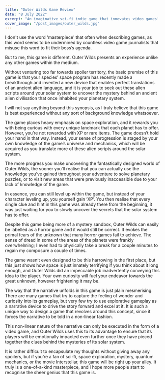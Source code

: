 ```yaml
---
title: "Outer Wilds Game Review"
date: "8 July 2022"
excerpt: "An imaginative sci-fi indie game that innovates video games' ability to tell a meaningful story."
cover_image: "/post_images/outer_wilds.jpg"
---
```


I don't use the word 'masterpiece' that often when describing games, as this word seems to be undermined by countless video game journalists that misuse this word to fit their boss’s agenda.

But to me, this game is different. Outer Wilds presents an experience unlike any other games within the medium.

Without venturing too far towards spoiler territory, the basic premise of this game is that your species’ space program has recently made a breakthrough and invented a new device that enables perfect translations of an ancient alien language, and it is your job to seek out these alien scripts around your solar system to uncover the mystery behind an ancient alien civilisation that once inhabited your planetary system.

I will not say anything beyond this synopsis, as I truly believe that this game is best experienced without any sort of background knowledge whatsoever.

The game places heavy emphasis on space exploration, and it rewards you with being curious with every unique landmark that each planet has to offer. However, you’re not rewarded with XP or rare items. The game doesn’t hold your hand in that way. Instead, your sense of progression is staged by your own knowledge of the game’s universe and mechanics, which will be acquired as you translate more of these alien scripts around the solar system. 

The more progress you make uncovering the fantastically designed world of Outer Wilds, the sooner you’ll realise that you can actually use the knowledge you’ve gained throughout your adventure to solve planetary puzzles, or to visit new areas that were previously inaccessible due to your lack of knowledge of the game. 

In essence, you can still level up within the game, but instead of your character leveling up, you yourself gain ‘XP’. You then realise that every single clue and hint in this game was already there from the beginning, it was just waiting for you to slowly uncover the secrets that the solar system has to offer.

Despite this game being more of a mystery sandbox, Outer Wilds can easily be labelled as a horror game and it would still be correct. It evokes the primal fears of the unknown that many horror games fail to achieve. The sense of dread in some of the areas of the planets were frankly overwhelming; I even had to physically take a break for a couple minutes to regain my composure a couple of times. 

The game wasn’t even designed to be this harrowing in the first place, but this just shows how space is just innately terrifying if you think about it long enough, and Outer Wilds did an impeccable job inadvertently conveying this idea to the player. Your own curiosity will fuel your endeavor towards the great unknown, however frightening it may be.

The way that the narrative unfolds in this game is just plain mesmerising. There are many games that try to capture the feeling of wonder and curiosity into its gameplay, but very few try to use explorative gameplay as a narrative device to drive the story forward and excel at it. It is such a unique way to design a game that revolves around this concept, since it forces the narrative to be told in a non-linear fashion. 

This non-linear nature of the narrative can only be executed in the form of a video game, and Outer Wilds uses this to its advantage to ensure that its players will be emotionally impacted even further once they have pieced together the clues behind the mysteries of its solar system.

It is rather difficult to encapsulate my thoughts without giving away any spoilers, but if you’re a fan of sci-fi, space exploration, mystery, quantum mechanics, or the movie Interstellar, this game will be right up your alley. It truly is a one-of-a-kind masterpiece, and I hope more people start to recognise the sheer genius that this game is.